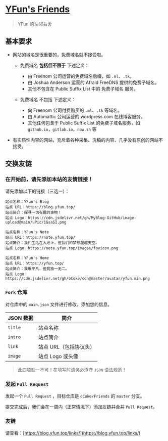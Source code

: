 # [YFun's Friends](https://blog.yfun.top/links/)

> YFun 的左邻右舍

## 基本要求

- 网站的域名是很重要的，免费域名就不接受啦。

    - 免费域名 **包括但不限于** 下述定义：
        - 由 Freenom 公司运营的免费域名后缀，如 `.ml`、`.tk`。
        - 由 Joshua Anderson 运营的 Afraid FreeDNS 提供的免费子域名。
        - 其他不包含在 Public Suffix List 中的 免费子域名 服务。

    - 免费域名 不包括 下述定义：
        - 向 Freenom 公司付费购买的 `.ml`、`.tk` 等域名。
        - 由 Automattic 公司运营的 wordpress.com 在线博客服务。
        - 其他任何包含于 Public Suffix List 的免费子域名服务，如 `github.io`，`gitlab.io`，`now.sh` 等

- 有实质性内容的网站，充斥着各种采集、洗稿的内容、几乎没有原创的网站不接受。



## 交换友链

### 在开始前，请先添加本站的友情链接！

请先添加以下的链接（三选一）：

```
站点名称：YFun's Blog
站点 URL：https://blog.yfun.top/
站点简介：探寻一切有趣的事物！
站点 Logo：https://cdn.jsdelivr.net/gh/MyBlog-GitHub/image-upload@main/uPic/1GsaSI.png
```

```
站点名称：YFun's Note
站点 URL：https://note.yfun.top/
站点简介：我们生活在大地上，但我们的梦想超越天空。
站点 Logo：https://note.yfun.top/images/favicon.png
```

```
站点名称：YFun's Home
站点 URL：https://yfun.top/
站点简介：我很平凡，但我独一无二。
站点 Logo：https://cdn.jsdelivr.net/gh/oCoke/cdn@master/avatar/yfun.min.png
```


### `Fork` 仓库

对仓库中的 `main.json` 文件进行修改，添加您的信息。

| JSON 数据 | 简介 |
| ------- | -------- |
| `title` | 站点名称 |
| `intro` | 站点简介 |
| `link`  | 站点 URL（包括协议头） |
| `image` | 站点 Logo 或头像 |


> 此四项缺一不可！在填写时请务必遵守 `JSON` 语法规范！

### 发起 `Pull Request`

发起一个 `Pull Request` ，目标仓库是 `oCoke/Friends` 的 `master` 分支。

提交完成后，我们会在一周内（正常情况下）添加友链并合并 `Pull Request`。

### 友链

请查看：[https://blog.yfun.top/links/](https://blog.yfun.top/links/)

